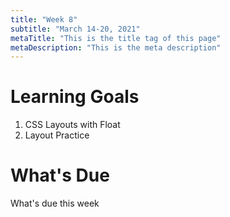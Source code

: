```yaml
---
title: "Week 8"
subtitle: "March 14-20, 2021"
metaTitle: "This is the title tag of this page"
metaDescription: "This is the meta description"
---
```


# Learning Goals
1. CSS Layouts with Float
1. Layout Practice

# What's Due
What's due this week